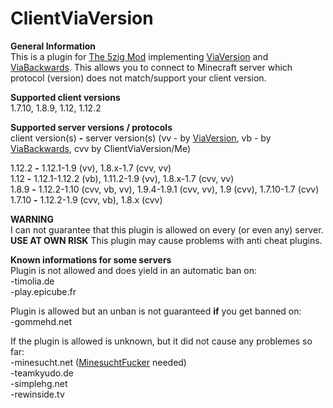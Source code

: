 # ClientViaVersion

**General Information**  
This is a plugin for [The 5zig Mod](https://5zig.net) implementing [ViaVersion](https://github.com/MylesIsCool/ViaVersion) and [ViaBackwards](https://github.com/Matsv/ViaBackwards).
This allows you to connect to Minecraft server which protocol (version) does not match/support your client version.

**Supported client versions**  
1.7.10, 1.8.9, 1.12, 1.12.2

**Supported server versions / protocols**  
client version(s) **-** server version(s) (vv - by [ViaVersion](https://github.com/MylesIsCool/ViaVersion), vb - by [ViaBackwards](https://github.com/Matsv/ViaBackwards), cvv by ClientViaVersion/Me)

1.12.2 **-** 1.12.1-1.9 (vv), 1.8.x-1.7 (cvv, vv)  
1.12 **-** 1.12.1-1.12.2 (vb), 1.11.2-1.9 (vv), 1.8.x-1.7 (cvv, vv)  
1.8.9 **-** 1.12.2-1.10 (cvv, vb, vv), 1.9.4-1.9.1 (cvv, vv), 1.9 (cvv), 1.7.10-1.7 (cvv)  
1.7.10 **-** 1.12.2-1.9 (cvv, vb), 1.8.x (cvv)  

**WARNING**  
I can not guarantee that this plugin is allowed on every (or even any) server. **USE AT OWN RISK**
This plugin may cause problems with anti cheat plugins.

**Known informations for some servers**  
Plugin is not allowed and does yield in an automatic ban on:  
-timolia.de  
-play.epicube.fr  

Plugin is allowed but an unban is not guaranteed **if** you get banned on:  
-gommehd.net  

If the plugin is allowed is unknown, but it did not cause any problemes so far:  
-minesucht.net ([MinesuchtFucker](https://youtu.be/oYaUbqndGpg) needed)  
-teamkyudo.de  
-simplehg.net  
-rewinside.tv  
